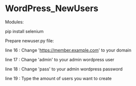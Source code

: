 # WordPress_NewUsers

Modules:

pip install selenium


Prepare newuser.py file:

line 16 : Change 'https://member.example.com' to your domain

line 17 : Change 'admin' to your admin wordpress user

line 18 : Change 'pass' to your admin wordpress password

line 19 : Type the amount of users you want to create

